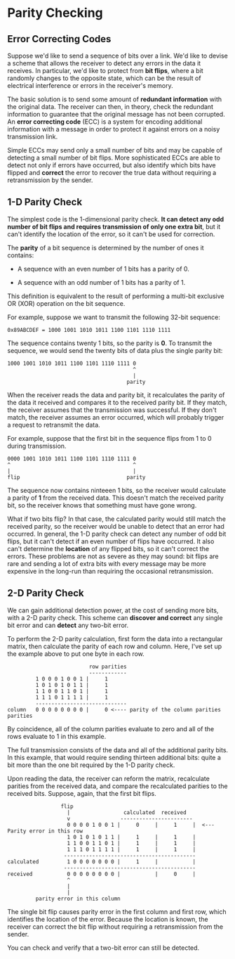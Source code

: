 # Parity Checking

## Error Correcting Codes

Suppose we'd like to send a sequence of bits over a link. We'd like to devise a scheme that allows the receiver to detect any errors in the data it receives. In particular,
we'd like to protect from **bit flips**, where a bit randomly changes to the opposite state, which can be the result of electrical interference or errors in the receiver's
memory.

The basic solution is to send some amount of **redundant information** with the original data. The receiver can then, in theory, check the redundant information to guarantee
that the original message has not been corrupted. An **error correcting code** (ECC) is a system for encoding additional information with a message in order to protect it
against errors on a noisy transmission link.

Simple ECCs may send only a small number of bits and may be capable of detecting a small number of bit flips. More sophisticated ECCs are able to detect not only if errors have
occurred, but also identify which bits have flipped and **correct** the error to recover the true data without requiring a retransmission by the sender.

## 1-D Parity Check

The simplest code is the 1-dimensional parity check. **It can detect any odd number of bit flips and requires transmission of only one extra bit**, but it 
can't identify the location of the error, so it can't be used for correction.

The **parity** of a bit sequence is determined by the number of ones it contains:

- A sequence with an even number of 1 bits has a parity of 0.

- A sequence with an odd number of 1 bits has a parity of 1.

This definition is equivalent to the result of performing a multi-bit exclusive OR (XOR) operation on the bit sequence.

For example, suppose we want to transmit the following 32-bit sequence:

```
0x89ABCDEF = 1000 1001 1010 1011 1100 1101 1110 1111
```

The sequence contains twenty 1 bits, so the parity is **0**. To transmit the sequence, we would send the twenty bits of data plus the single parity bit:

```
1000 1001 1010 1011 1100 1101 1110 1111 0
                                        ^
                                        |
                                      parity
```

When the receiver reads the data and parity bit, it recalculates the parity of the data it received and compares it to the received parity bit. If they match, the receiver
assumes that the transmission was successful. If they don't match, the receiver assumes an error occurred, which will probably trigger a request to retransmit the data.

For example, suppose that the first bit in the sequence flips from 1 to 0 during transmission.

```
0000 1001 1010 1011 1100 1101 1110 1111 0
^                                       ^
|                                       |
flip                                  parity
```

The sequence now contains ninteeen 1 bits, so the receiver would calculate a parity of **1** from the received data. This doesn't match the received parity bit, so the receiver
knows that something must have gone wrong.

What if two bits flip? In that case, the calculated parity would still match the received parity, so the receiver would be unable to detect that an error had occurred.
In general, the 1-D parity check can detect any number of odd bit flips, but it can't detect if an even number of flips have occurred. It also can't determine the **location**
of any flipped bits, so it can't correct the errors. These problems are not as severe as they may sound: bit flips are rare and sending a lot of extra bits with every message
may be more expensive in the long-run than requiring the occasional retransmission.

## 2-D Parity Check

We can gain additional detection power, at the cost of sending more bits, with a 2-D parity check. This scheme can **discover and correct** any single bit error and can **detect**
any two-bit error.

To perform the 2-D parity calculation, first form the data into a rectangular matrix, then calculate the parity of each row and column. Here, I've set up the example
above to put one byte in each row.

```
                          row parities
                          ------------
         1 0 0 0 1 0 0 1 |     1      
         1 0 1 0 1 0 1 1 |     1
         1 1 0 0 1 1 0 1 |     1
         1 1 1 0 1 1 1 1 |     1
         -----------------------------
column   0 0 0 0 0 0 0 0 |     0 <---- parity of the column parities
parities
```

By coincidence, all of the column parities evaluate to zero and all of the rows evaluate to 1 in this example.

The full transmission consists of the data and all of the additional parity bits. In this example, that would require sending thirteen additional bits: quite a bit more than
the one bit required by the 1-D parity check.

Upon reading the data, the receiver can reform the matrix, recalculate parities from the received data, and compare the
recalculated parities to the received bits. Suppose, again, that the first bit flips. 

```
                 flip
                   |                 calculated  received
                   v                -----------------------
                   0 0 0 0 1 0 0 1 |     0     |     1     |  <--- Parity error in this row
                   1 0 1 0 1 0 1 1 |     1     |     1     |
                   1 1 0 0 1 1 0 1 |     1     |     1     |
                   1 1 1 0 1 1 1 1 |     1     |     1     |
                  ------------------------------------------
calculated         1 0 0 0 0 0 0 0 |     1     |           |
                  ------------------------------------------
received           0 0 0 0 0 0 0 0 |           |     0     |
                   ^
                   |
                   |
         parity error in this column
```

The single bit flip causes parity error in the first column and first row, which identifies the location of the error. Because the location is known, the receiver can 
correct the bit flip without requiring a retransmission from the sender.

You can check and verify that a two-bit error can still be detected.



